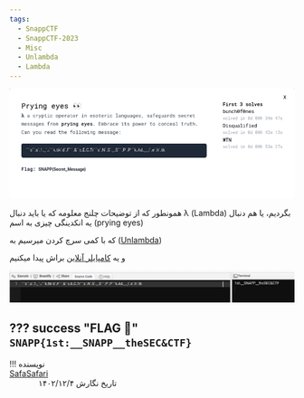 ```yaml
---
tags:
  - SnappCTF
  - SnappCTF-2023
  - Misc
  - Unlambda
  - Lambda
---
```


![Challenge](prying-1.png)

همونطور که از توضیحات چلنج معلومه که یا باید دنبال λ (Lambda) بگردیم، یا هم دنبال یه انکدینگی چیزی به اسم (prying eyes)

که با کمی سرچ کردن میرسیم به ([Unlambda](https://en.wikipedia.org/wiki/Unlambda))

و یه [کامپایلر آنلاین](https://www.tutorialspoint.com/execute_unlambda_online.php) براش پیدا میکنیم

![Result](prying-2.png)

??? success "FLAG :triangular_flag_on_post:"
    <div dir="ltr">`SNAPP{1st:__SNAPP__theSEC&CTF}`</div>
---
!!! نویسنده
    [SafaSafari](https://twitter.com/SafaSafari3)$~~~~~~~~~~~~~~~~~~~~~~~~~~~~~~~~~~~~~~~~~~~~~~~~~~~~~~~~~~~~~~~~~~~~~~~~~~~~~~~~~~~~~~~~~~~~~~~~~~~~~~~~~~~~~~~~~~~~~~~~~~~$تاریخ نگارش ۱۴۰۲/۱۲/۴